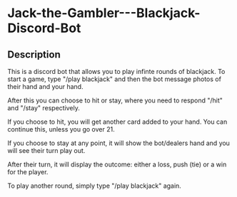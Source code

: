 # Jack-the-Gambler---Blackjack-Discord-Bot
<h2>Description</h2>
This is a discord bot that allows you to play infinte rounds of blackjack. To start a game, type "/play blackjack" and then the bot message photos of their hand and your hand. 

After this you can choose to hit or stay, where you need to respond "/hit" and "/stay" respectively. 

If you choose to hit, you will get another card added to your hand. You can continue this, unless you go over 21.

If you choose to stay at any point, it will show the bot/dealers hand and you will see their turn play out.

After their turn, it will display the outcome: either a loss, push (tie) or a win for the player. 

To play another round, simply type "/play blackjack" again.


